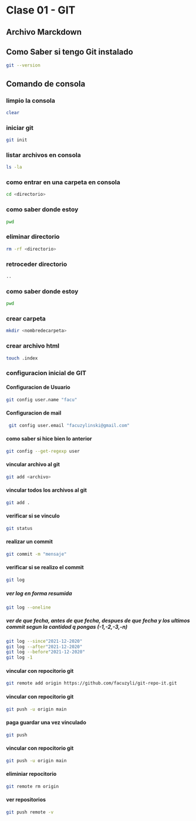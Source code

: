 # Clase 01 - GIT

## Archivo Marckdown

## Como Saber si tengo Git instalado 

```sh
git --version
```
## Comando de consola 

### limpio la consola
 ```sh
clear
```
### iniciar git
```sh
git init
```

### listar archivos en consola
```sh
ls -la
```

### como entrar en una carpeta en consola
```sh
cd <directorio>
```

### como saber donde estoy
```sh
pwd
```

### eliminar directorio
```sh
rm -rf <directorio>
```

### retroceder directorio
```sh
..
```

### como saber donde estoy
```sh
pwd
```
### crear carpeta
```sh
mkdir <nombredecarpeta>
```
### crear archivo html
```sh
touch .index
```

### configuracion inicial de GIT
#### Configuracion de Usuario
```sh
git config user.name "facu"
```

#### Configuracion de mail
```sh
 git config user.email "facuzylinski@gmail.com"
```

#### como saber si hice bien lo anterior
```sh
git config --get-regexp user
```

#### vincular archivo al git
```sh
git add <archivo>
```
#### vincular todos los archivos al git
```sh
git add .
```

#### verificar si se vinculo
```sh
git status
```
#### realizar un commit
```sh
git commit -m "mensaje"
```

#### verificar si se realizo el commit
```sh
git log
```
##### ver log en forma resumida
```sh
git log --oneline
```
##### ver de que fecha, antes de que fecha, despues de que fecha y los ultimos commit segun la cantidad q pongas (-1,-2,-3,-n)
```sh
git log --since"2021-12-2020"
git log --after"2021-12-2020"
git log --before"2021-12-2020"
git log -1
```

#### vincular con repocitorio git
```sh
git remote add origin https://github.com/facuzyli/git-repo-it.git
```

#### vincular con repocitorio git
```sh
git push -u origin main
```
#### paga guardar una vez vinculado
```sh
git push 
```
#### vincular con repocitorio git
```sh
git push -u origin main
```
#### eliminiar repocitorio
```sh
git remote rm origin
```
#### ver repositorios
```sh
git push remote -v
```